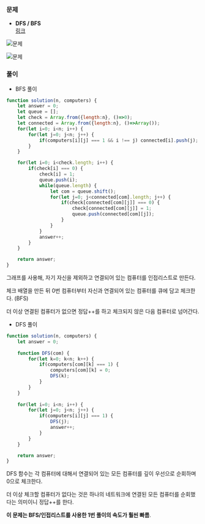 ### 문제
+ **DFS / BFS**  
[링크](https://programmers.co.kr/learn/courses/30/lessons/43162)  

![문제](../src/네트워크1.PNG)

![문제](../src/네트워크2.PNG)



### 풀이

+ BFS 풀이

```javascript
function solution(n, computers) {
    let answer = 0;
    let queue = [];
    let check = Array.from({length:n}, ()=>0);
    let connected = Array.from({length:n}, ()=>Array());
    for(let i=0; i<n; i++) {
        for(let j=0; j<n; j++) {
            if(computers[i][j] === 1 && i !== j) connected[i].push(j);
        }
    }

    for(let i=0; i<check.length; i++) {
        if(check[i] === 0) {
            check[i] = 1;
            queue.push(i);
            while(queue.length) {
                let com = queue.shift();
                for(let j=0; j<connected[com].length; j++) {
                    if(check[connected[com][j]] === 0) {
                        check[connected[com][j]] = 1;
                        queue.push(connected[com][j]);
                    }
                }
            }
            answer++;
        }
    }

    return answer;
}
```

그래프를 사용해, 자기 자신을 제외하고 연결되어 있는 컴퓨터를 인접리스트로 만든다.

체크 배열을 만든 뒤 0번 컴퓨터부터 자신과 연결되어 있는 컴퓨터를 큐에 담고 체크한다. (BFS)

더 이상 연결된 컴퓨터가 없으면 정답++를 하고 체크되지 않은 다음 컴퓨터로 넘어간다.



+ DFS 풀이

```javascript
function solution(n, computers) {
    let answer = 0;
    
    function DFS(com) {
        for(let k=0; k<n; k++) {
            if(computers[com][k] === 1) {
                computers[com][k] = 0;
                DFS(k);
            }
        }
    }
    
    for(let i=0; i<n; i++) {
        for(let j=0; j<n; j++) {
            if(computers[i][j] === 1) {
                DFS(j);
                answer++;
            }
        }
    }

    return answer;
}
```

DFS 함수는 각 컴퓨터에 대해서 연결되어 있는 모든 컴퓨터를 깊이 우선으로 순회하며 0으로 체크한다.

더 이상 체크할 컴퓨터가 없다는 것은 하나의 네트워크에 연결된 모든 컴퓨터를 순회했다는 의미이니 정답++를 한다.



**이 문제는 BFS/인접리스트를 사용한 1번 풀이의 속도가 훨씬 빠름**.